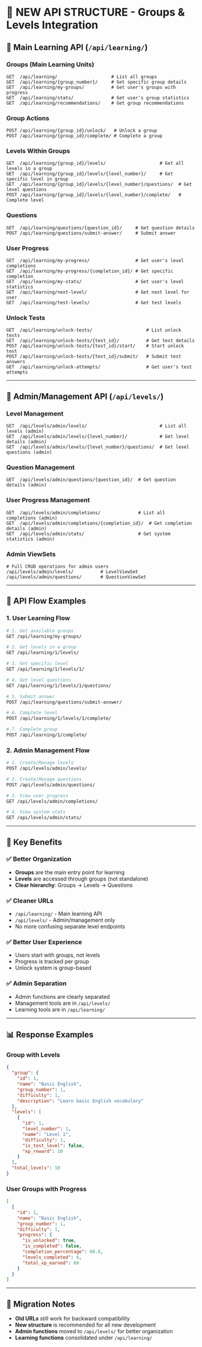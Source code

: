 # 🎯 **NEW API STRUCTURE - Groups & Levels Integration**

## 📍 **Main Learning API** (`/api/learning/`)

### **Groups (Main Learning Units)**
```
GET  /api/learning/                    # List all groups
GET  /api/learning/{group_number}/     # Get specific group details
GET  /api/learning/my-groups/          # Get user's groups with progress
GET  /api/learning/stats/              # Get user's group statistics
GET  /api/learning/recommendations/    # Get group recommendations
```

### **Group Actions**
```
POST /api/learning/{group_id}/unlock/   # Unlock a group
POST /api/learning/{group_id}/complete/ # Complete a group
```

### **Levels Within Groups**
```
GET  /api/learning/{group_id}/levels/                    # Get all levels in a group
GET  /api/learning/{group_id}/levels/{level_number}/     # Get specific level in group
GET  /api/learning/{group_id}/levels/{level_number}/questions/  # Get level questions
POST /api/learning/{group_id}/levels/{level_number}/complete/   # Complete level
```

### **Questions**
```
GET  /api/learning/questions/{question_id}/     # Get question details
POST /api/learning/questions/submit-answer/     # Submit answer
```

### **User Progress**
```
GET  /api/learning/my-progress/                 # Get user's level completions
GET  /api/learning/my-progress/{completion_id}/ # Get specific completion
GET  /api/learning/my-stats/                    # Get user's level statistics
GET  /api/learning/next-level/                  # Get next level for user
GET  /api/learning/test-levels/                 # Get test levels
```

### **Unlock Tests**
```
GET  /api/learning/unlock-tests/                    # List unlock tests
GET  /api/learning/unlock-tests/{test_id}/          # Get test details
POST /api/learning/unlock-tests/{test_id}/start/    # Start unlock test
POST /api/learning/unlock-tests/{test_id}/submit/   # Submit test answers
GET  /api/learning/unlock-attempts/                 # Get user's test attempts
```

---

## 🔧 **Admin/Management API** (`/api/levels/`)

### **Level Management**
```
GET  /api/levels/admin/levels/                           # List all levels (admin)
GET  /api/levels/admin/levels/{level_number}/            # Get level details (admin)
GET  /api/levels/admin/levels/{level_number}/questions/  # Get level questions (admin)
```

### **Question Management**
```
GET  /api/levels/admin/questions/{question_id}/  # Get question details (admin)
```

### **User Progress Management**
```
GET  /api/levels/admin/completions/              # List all completions (admin)
GET  /api/levels/admin/completions/{completion_id}/  # Get completion details (admin)
GET  /api/levels/admin/stats/                    # Get system statistics (admin)
```

### **Admin ViewSets**
```
# Full CRUD operations for admin users
/api/levels/admin/levels/          # LevelViewSet
/api/levels/admin/questions/       # QuestionViewSet
```

---

## 🔄 **API Flow Examples**

### **1. User Learning Flow**
```bash
# 1. Get available groups
GET /api/learning/my-groups/

# 2. Get levels in a group
GET /api/learning/1/levels/

# 3. Get specific level
GET /api/learning/1/levels/1/

# 4. Get level questions
GET /api/learning/1/levels/1/questions/

# 5. Submit answer
POST /api/learning/questions/submit-answer/

# 6. Complete level
POST /api/learning/1/levels/1/complete/

# 7. Complete group
POST /api/learning/1/complete/
```

### **2. Admin Management Flow**
```bash
# 1. Create/Manage levels
POST /api/levels/admin/levels/

# 2. Create/Manage questions
POST /api/levels/admin/questions/

# 3. View user progress
GET /api/levels/admin/completions/

# 4. View system stats
GET /api/levels/admin/stats/
```

---

## 🎯 **Key Benefits**

### **✅ Better Organization**
- **Groups** are the main entry point for learning
- **Levels** are accessed through groups (not standalone)
- **Clear hierarchy**: Groups → Levels → Questions

### **✅ Cleaner URLs**
- `/api/learning/` - Main learning API
- `/api/levels/` - Admin/management only
- No more confusing separate level endpoints

### **✅ Better User Experience**
- Users start with groups, not levels
- Progress is tracked per group
- Unlock system is group-based

### **✅ Admin Separation**
- Admin functions are clearly separated
- Management tools are in `/api/levels/`
- Learning tools are in `/api/learning/`

---

## 📊 **Response Examples**

### **Group with Levels**
```json
{
  "group": {
    "id": 1,
    "name": "Basic English",
    "group_number": 1,
    "difficulty": 1,
    "description": "Learn basic English vocabulary"
  },
  "levels": [
    {
      "id": 1,
      "level_number": 1,
      "name": "Level 1",
      "difficulty": 1,
      "is_test_level": false,
      "xp_reward": 10
    }
  ],
  "total_levels": 10
}
```

### **User Groups with Progress**
```json
[
  {
    "id": 1,
    "name": "Basic English",
    "group_number": 1,
    "difficulty": 1,
    "progress": {
      "is_unlocked": true,
      "is_completed": false,
      "completion_percentage": 60.0,
      "levels_completed": 6,
      "total_xp_earned": 60
    }
  }
]
```

---

## 🚀 **Migration Notes**

- **Old URLs** still work for backward compatibility
- **New structure** is recommended for all new development
- **Admin functions** moved to `/api/levels/` for better organization
- **Learning functions** consolidated under `/api/learning/`
